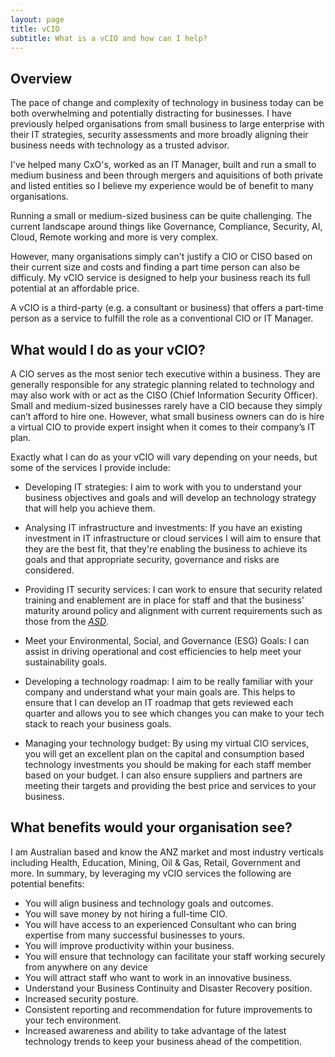 ```yaml
---
layout: page
title: vCIO
subtitle: What is a vCIO and how can I help?
---
```


## Overview

The pace of change and complexity of technology in business today can be both overwhelming and potentially distracting for businesses. I have previously helped organisations from small business to large enterprise with their IT strategies, security assessments and more broadly aligning their business needs with technology as a trusted advisor. 

I've helped many CxO's, worked as an IT Manager, built and run a small to medium business and been through mergers and aquisitions of both private and listed entities so I believe my experience would be of benefit to many organisations.

Running a small or medium-sized business can be quite challenging. The current landscape around things like Governance, Compliance, Security, AI, Cloud, Remote working and more is very complex. 

However, many organisations simply can't justify a CIO or CISO based on their current size and costs and finding a part time person can also be difficuly. My vCIO service is designed to help your business reach its full potential at an affordable price.

A vCIO is a third-party (e.g. a consultant or business) that offers a part-time person as a service to fulfill the role as a conventional CIO or IT Manager.

## What would I do as your vCIO?

A CIO serves as the most senior tech executive within a business. They are generally responsible for any strategic planning related to technology and may also work with or act as the CISO (Chief Information Security Officer). Small and medium-sized businesses rarely have a CIO because they simply can’t afford to hire one. However, what small business owners can do is hire a virtual CIO to provide expert insight when it comes to their company’s IT plan.

Exactly what I can do as your vCIO will vary depending on your needs, but some of the services I provide include:

- Developing IT strategies: I aim to work with you to understand your business objectives and goals and  will develop an technology strategy that will help you achieve them.

- Analysing IT infrastructure and investments: If you have an existing investment in IT infrastructure or cloud services I will aim to ensure that they are the best fit, that they're enabling the business to achieve its goals and that appropriate security, governance and risks are considered.

- Providing IT security services: I can work to ensure that security related training and enablement are in place for staff and that the business' maturity around policy and alignment with current requirements such as those from the *[ASD](https://www.cyber.gov.au/resources-business-and-government/essential-cyber-security/essential-eight/essential-eight-explained)*.  

- Meet your Environmental, Social, and Governance (ESG) Goals: I can assist in driving operational and cost efficiencies to help meet your sustainability goals.

- Developing a technology roadmap: I aim to be really familiar with your company and understand what your main goals are. This helps to ensure that I can develop an IT roadmap that gets reviewed each quarter and allows you to see which changes you can make to your tech stack to reach your business goals.

- Managing your technology budget: By using my virtual CIO services, you will get an excellent plan on the capital and consumption based technology investments you should be making for each staff member based on your budget. I can also ensure suppliers and partners are meeting their targets and providing the best price and services to your business.

## What benefits would your organisation see?

I am Australian based and know the ANZ market and most industry verticals including Health, Education, Mining, Oil & Gas, Retail, Government and more. In summary, by leveraging my vCIO services the following are potential benefits:

- You will align business and technology goals and outcomes.
- You will save money by not hiring a full-time CIO.
- You will have access to an experienced Consultant who can bring expertise from many successful businesses to yours.
- You will improve productivity within your business.
- You will ensure that technology can facilitate your staff working securely from anywhere on any device
- You will attract staff who want to work in an innovative business.
- Understand your Business Continuity and Disaster Recovery position.
- Increased security posture.
- Consistent reporting and recommendation for future improvements to your tech environment.
- Increased awareness and ability to take advantage of the latest technology trends to keep your business ahead of the competition.